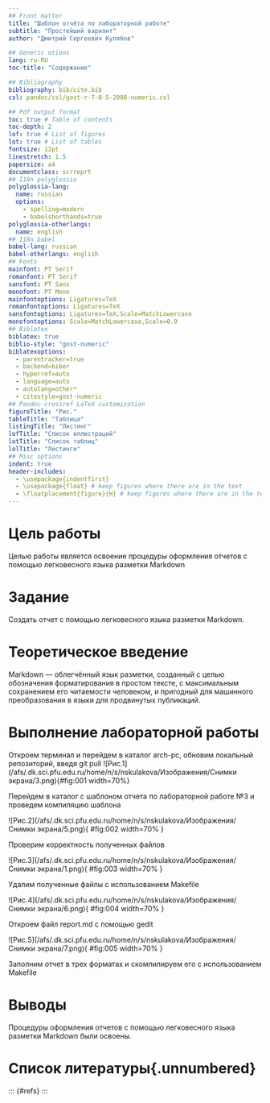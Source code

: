 ```yaml
---
## Front matter
title: "Шаблон отчёта по лабораторной работе"
subtitle: "Простейший вариант"
author: "Дмитрий Сергеевич Кулябов"

## Generic otions
lang: ru-RU
toc-title: "Содержание"

## Bibliography
bibliography: bib/cite.bib
csl: pandoc/csl/gost-r-7-0-5-2008-numeric.csl

## Pdf output format
toc: true # Table of contents
toc-depth: 2
lof: true # List of figures
lot: true # List of tables
fontsize: 12pt
linestretch: 1.5
papersize: a4
documentclass: scrreprt
## I18n polyglossia
polyglossia-lang:
  name: russian
  options:
	- spelling=modern
	- babelshorthands=true
polyglossia-otherlangs:
  name: english
## I18n babel
babel-lang: russian
babel-otherlangs: english
## Fonts
mainfont: PT Serif
romanfont: PT Serif
sansfont: PT Sans
monofont: PT Mono
mainfontoptions: Ligatures=TeX
romanfontoptions: Ligatures=TeX
sansfontoptions: Ligatures=TeX,Scale=MatchLowercase
monofontoptions: Scale=MatchLowercase,Scale=0.9
## Biblatex
biblatex: true
biblio-style: "gost-numeric"
biblatexoptions:
  - parentracker=true
  - backend=biber
  - hyperref=auto
  - language=auto
  - autolang=other*
  - citestyle=gost-numeric
## Pandoc-crossref LaTeX customization
figureTitle: "Рис."
tableTitle: "Таблица"
listingTitle: "Листинг"
lofTitle: "Список иллюстраций"
lotTitle: "Список таблиц"
lolTitle: "Листинги"
## Misc options
indent: true
header-includes:
  - \usepackage{indentfirst}
  - \usepackage{float} # keep figures where there are in the text
  - \floatplacement{figure}{H} # keep figures where there are in the text
---
```


# Цель работы

Целью работы является освоение процедуры оформления отчетов с помощью легковесного языка разметки Markdown

# Задание

Создать отчет с помощью легковесного языка разметки Markdown.

# Теоретическое введение

Markdown — облегчённый язык разметки, созданный с целью обозначения форматирования в простом тексте, с максимальным сохранением его читаемости человеком, и пригодный для машинного преобразования в языки для продвинутых публикаций.
# Выполнение лабораторной работы

Откроем терминал и перейдем в каталог arch-pc, обновим локальный репозиторий, введя git pull
![Рис.1](/afs/.dk.sci.pfu.edu.ru/home/n/s/nskulakova/Изображения/Снимки экрана/3.png){#fig:001 width=70%}

Перейдем в каталог с шаблоном отчета по лабораторной работе №3 и проведем компиляцию шаблона

![Рис.2](/afs/.dk.sci.pfu.edu.ru/home/n/s/nskulakova/Изображения/Снимки экрана/5.png){ #fig:002 width=70% }

Проверим корректность полученных файлов

![Рис.3](/afs/.dk.sci.pfu.edu.ru/home/n/s/nskulakova/Изображения/Снимки экрана/1.png){ #fig:003 width=70% }

Удалим полученные файлы с использованием Makefile

![Рис.4](/afs/.dk.sci.pfu.edu.ru/home/n/s/nskulakova/Изображения/Снимки экрана/6.png){ #fig:004 width=70% }

Откроем файл report.md c помощью gedit

![Рис.5](/afs/.dk.sci.pfu.edu.ru/home/n/s/nskulakova/Изображения/Снимки экрана/7.png){ #fig:005 width=70% }

Заполним отчет в трех форматах и скомпилируем его с использованием Makefile

# Выводы

Процедуры оформления отчетов с помощью легковесного языка разметки Markdown были освоены.
# Список литературы{.unnumbered}

::: {#refs}
:::
